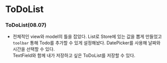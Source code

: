 # ToDoList

### ToDoList(08.07)

- 전체적인 view와 model의 틀을 잡았다.
List로 Store에 있는 값을 뽑게 만들었고
<br/>`toolbar` 통해 Todo를 추가할 수 있게 설정해놨다. 
DatePicker를 사용해 날짜와 시간을 선택할 수 있다.
<br/>TextField와 함께 내가 저장하고 싶은 ToDoList를 저장할 수 있다.
